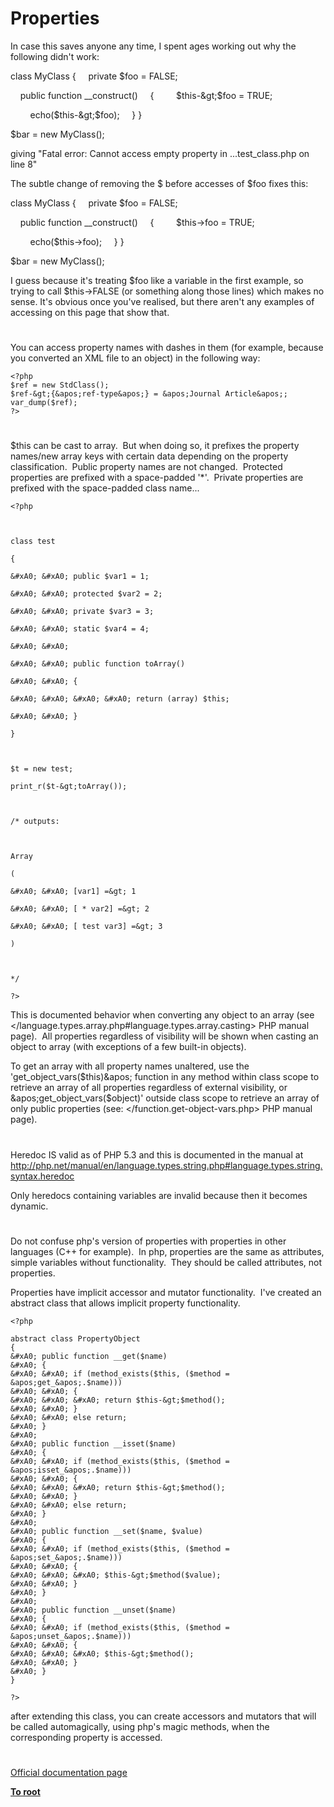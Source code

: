 # Properties





In case this saves anyone any time, I spent ages working out why the following didn&apos;t work:

class MyClass
{
&#xA0; &#xA0; private $foo = FALSE;

&#xA0; &#xA0; public function __construct()
&#xA0; &#xA0; {
&#xA0; &#xA0; &#xA0; &#xA0; $this-&gt;$foo = TRUE;

&#xA0; &#xA0; &#xA0; &#xA0; echo($this-&gt;$foo);
&#xA0; &#xA0; }
}

$bar = new MyClass();

giving &quot;Fatal error: Cannot access empty property in ...test_class.php on line 8&quot;

The subtle change of removing the $ before accesses of $foo fixes this:

class MyClass
{
&#xA0; &#xA0; private $foo = FALSE;

&#xA0; &#xA0; public function __construct()
&#xA0; &#xA0; {
&#xA0; &#xA0; &#xA0; &#xA0; $this-&gt;foo = TRUE;

&#xA0; &#xA0; &#xA0; &#xA0; echo($this-&gt;foo);
&#xA0; &#xA0; }
}

$bar = new MyClass();

I guess because it&apos;s treating $foo like a variable in the first example, so trying to call $this-&gt;FALSE (or something along those lines) which makes no sense. It&apos;s obvious once you&apos;ve realised, but there aren&apos;t any examples of accessing on this page that show that.

  

#



You can access property names with dashes in them (for example, because you converted an XML file to an object) in the following way:



```
<?php
$ref = new StdClass();
$ref-&gt;{&apos;ref-type&apos;} = &apos;Journal Article&apos;;
var_dump($ref);
?>
```



  

#



$this can be cast to array.&#xA0; But when doing so, it prefixes the property names/new array keys with certain data depending on the property classification.&#xA0; Public property names are not changed.&#xA0; Protected properties are prefixed with a space-padded &apos;*&apos;.&#xA0; Private properties are prefixed with the space-padded class name...





```
<?php



class test

{

&#xA0; &#xA0; public $var1 = 1;

&#xA0; &#xA0; protected $var2 = 2;

&#xA0; &#xA0; private $var3 = 3;

&#xA0; &#xA0; static $var4 = 4;

&#xA0; &#xA0; 

&#xA0; &#xA0; public function toArray()

&#xA0; &#xA0; {

&#xA0; &#xA0; &#xA0; &#xA0; return (array) $this;

&#xA0; &#xA0; }

}



$t = new test;

print_r($t-&gt;toArray());



/* outputs:



Array

(

&#xA0; &#xA0; [var1] =&gt; 1

&#xA0; &#xA0; [ * var2] =&gt; 2

&#xA0; &#xA0; [ test var3] =&gt; 3

)



*/

?>
```




This is documented behavior when converting any object to an array (see &lt;/language.types.array.php#language.types.array.casting&gt; PHP manual page).&#xA0; All properties regardless of visibility will be shown when casting an object to array (with exceptions of a few built-in objects).



To get an array with all property names unaltered, use the &apos;get_object_vars($this)&apos; function in any method within class scope to retrieve an array of all properties regardless of external visibility, or &apos;get_object_vars($object)&apos; outside class scope to retrieve an array of only public properties (see: &lt;/function.get-object-vars.php&gt; PHP manual page).

  

#



Heredoc IS valid as of PHP 5.3 and this is documented in the manual at http://php.net/manual/en/language.types.string.php#language.types.string.syntax.heredoc

Only heredocs containing variables are invalid because then it becomes dynamic.

  

#



Do not confuse php&apos;s version of properties with properties in other languages (C++ for example).&#xA0; In php, properties are the same as attributes, simple variables without functionality.&#xA0; They should be called attributes, not properties.

Properties have implicit accessor and mutator functionality.&#xA0; I&apos;ve created an abstract class that allows implicit property functionality.



```
<?php

abstract class PropertyObject
{
&#xA0; public function __get($name)
&#xA0; {
&#xA0; &#xA0; if (method_exists($this, ($method = &apos;get_&apos;.$name)))
&#xA0; &#xA0; {
&#xA0; &#xA0; &#xA0; return $this-&gt;$method();
&#xA0; &#xA0; }
&#xA0; &#xA0; else return;
&#xA0; }
&#xA0; 
&#xA0; public function __isset($name)
&#xA0; {
&#xA0; &#xA0; if (method_exists($this, ($method = &apos;isset_&apos;.$name)))
&#xA0; &#xA0; {
&#xA0; &#xA0; &#xA0; return $this-&gt;$method();
&#xA0; &#xA0; }
&#xA0; &#xA0; else return;
&#xA0; }
&#xA0; 
&#xA0; public function __set($name, $value)
&#xA0; {
&#xA0; &#xA0; if (method_exists($this, ($method = &apos;set_&apos;.$name)))
&#xA0; &#xA0; {
&#xA0; &#xA0; &#xA0; $this-&gt;$method($value);
&#xA0; &#xA0; }
&#xA0; }
&#xA0; 
&#xA0; public function __unset($name)
&#xA0; {
&#xA0; &#xA0; if (method_exists($this, ($method = &apos;unset_&apos;.$name)))
&#xA0; &#xA0; {
&#xA0; &#xA0; &#xA0; $this-&gt;$method();
&#xA0; &#xA0; }
&#xA0; }
}

?>
```


after extending this class, you can create accessors and mutators that will be called automagically, using php&apos;s magic methods, when the corresponding property is accessed.

  

#

[Official documentation page](https://www.php.net/manual/en/language.oop5.properties.php)

**[To root](/README.md)**